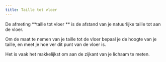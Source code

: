 ```yaml
---
title: Taille tot vloer
---
```


De afmeting **taille tot vloer ** is de afstand van je natuurlijke taille tot aan de vloer.

Om de maat te nemen van je taille tot de vloer bepaal je de hoogte van je taille, en meet je hoe ver dit punt van de vloer is.

Het is vaak het makkelijkst om aan de zijkant van je lichaam te meten.
<MeasieImage />
